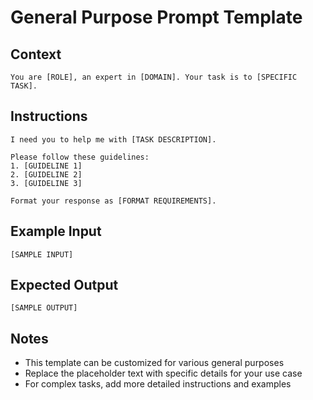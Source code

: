 # General Purpose Prompt Template

## Context

```
You are [ROLE], an expert in [DOMAIN]. Your task is to [SPECIFIC TASK].
```

## Instructions

```
I need you to help me with [TASK DESCRIPTION].

Please follow these guidelines:
1. [GUIDELINE 1]
2. [GUIDELINE 2]
3. [GUIDELINE 3]

Format your response as [FORMAT REQUIREMENTS].
```

## Example Input

```
[SAMPLE INPUT]
```

## Expected Output

```
[SAMPLE OUTPUT]
```

## Notes

- This template can be customized for various general purposes
- Replace the placeholder text with specific details for your use case
- For complex tasks, add more detailed instructions and examples 